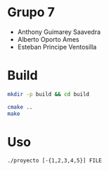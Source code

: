 # Grupo 7

- Anthony Guimarey Saavedra
- Alberto Oporto Ames
- Esteban Principe Ventosilla

# Build

```bash
mkdir -p build && cd build

cmake ..
make
```

# Uso
```
./proyecto [-{1,2,3,4,5}] FILE
```
